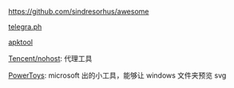 https://github.com/sindresorhus/awesome

[telegra.ph](https://telegra.ph/)

[apktool](https://ibotpeaches.github.io/Apktool/documentation/)

[Tencent/nohost](https://github.com/Tencent/nohost): 代理工具

[PowerToys](https://github.com/microsoft/PowerToys): microsoft 出的小工具，能够让 windows 文件夹预览 svg
